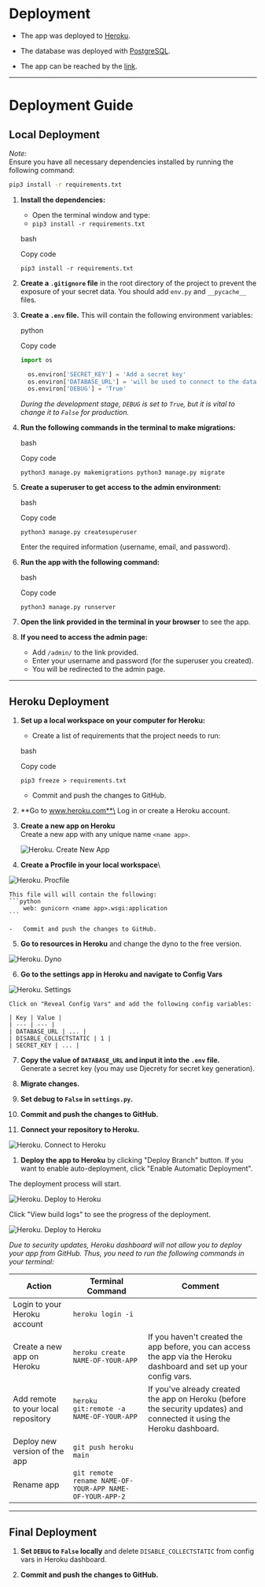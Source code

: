# Deployment

- The app was deployed to [Heroku](https://www.heroku.com/).
- The database was deployed with [PostgreSQL](https://www.postgresql.org/).

- The app can be reached by the [link](https://fitsphere-5231c1c191f7.herokuapp.com/).

---

# Deployment Guide

## Local Deployment

*Note:*  
Ensure you have all necessary dependencies installed by running the following command:

```bash
pip3 install -r requirements.txt
```

1.  **Install the dependencies:**

    -   Open the terminal window and type:
    - `pip3 install -r requirements.txt`

    bash

    Copy code

    `pip3 install -r requirements.txt`

2.  **Create a `.gitignore` file** in the root directory of the project to prevent the exposure of your secret data. You should add `env.py` and `__pycache__` files.

3.  **Create a `.env` file.** This will contain the following environment variables:

    python

    Copy code

    ```python
    import os

      os.environ['SECRET_KEY'] = 'Add a secret key'
      os.environ['DATABASE_URL'] = 'will be used to connect to the database'
      os.environ['DEBUG'] = 'True'
    ```

    *During the development stage, `DEBUG` is set to `True`, but it is vital to change it to `False` for production.*

4.  **Run the following commands in the terminal to make migrations:**

    bash

    Copy code

    `python3 manage.py makemigrations
    python3 manage.py migrate`

5.  **Create a superuser to get access to the admin environment:**

    bash

    Copy code

    `python3 manage.py createsuperuser`

    Enter the required information (username, email, and password).

6.  **Run the app with the following command:**

    bash

    Copy code

    `python3 manage.py runserver`

7.  **Open the link provided in the terminal in your browser** to see the app.

8.  **If you need to access the admin page:**

    -   Add `/admin/` to the link provided.
    -   Enter your username and password (for the superuser you created).
    -   You will be redirected to the admin page.

* * * * *

Heroku Deployment
-----------------

1.  **Set up a local workspace on your computer for Heroku:**

    -   Create a list of requirements that the project needs to run:

    bash

    Copy code

    `pip3 freeze > requirements.txt`

    -   Commit and push the changes to GitHub.
2.  **Go to www.heroku.com**\
    Log in or create a Heroku account.

3.  **Create a new app on Heroku**\
    Create a new app with any unique name `<name app>`.

    ![Heroku. Create New App](documentation/deployment/new-heroku.png)

4.  **Create a Procfile in your local workspace**\

![Heroku. Procfile](documentation/deployment/procfile-heroku.png)

    This file will will contain the following:
    ```python
        web: gunicorn <name app>.wsgi:application
    ```

    -   Commit and push the changes to GitHub.
5.  **Go to resources in Heroku** and change the dyno to the free version.

![Heroku. Dyno](documentation/deployment/dyno-heroku.png)

6.  **Go to the settings app in Heroku and navigate to Config Vars**

![Heroku. Settings](documentation/deployment/settings-heroku.png)

    Click on "Reveal Config Vars" and add the following config variables:

    | Key | Value |
    | --- | --- |
    | DATABASE_URL | ... |
    | DISABLE_COLLECTSTATIC | 1 |
    | SECRET_KEY | ... |

7.  **Copy the value of `DATABASE_URL` and input it into the `.env` file.**\
    Generate a secret key (you may use Djecrety for secret key generation).

9.  **Migrate changes.**

10. **Set debug to `False` in `settings.py`.**

11. **Commit and push the changes to GitHub.**

12. **Connect your repository to Heroku.**

![Heroku. Connect to Heroku](documentation/deployment/repo-heroku.png)

1.  **Deploy the app to Heroku** by clicking "Deploy Branch" button. If you want to enable auto-deployment, click "Enable Automatic Deployment".

The deployment process will start.

![Heroku. Deploy to Heroku](documentation/deployment/deploy-heroku.png) 

Click "View build logs" to see the progress of the deployment.

![Heroku. Deploy to Heroku](documentation/deployment/build-log-heroku.png)

*Due to security updates, Heroku dashboard will not allow you to deploy your app from GitHub. Thus, you need to run the following commands in your terminal:*

| Action | Terminal Command | Comment |
| --- | --- | --- |
| Login to your Heroku account | `heroku login -i` |  |
| Create a new app on Heroku | `heroku create NAME-OF-YOUR-APP` | If you haven't created the app before, you can access the app via the Heroku dashboard and set up your config vars. |
| Add remote to your local repository | `heroku git:remote -a NAME-OF-YOUR-APP` | If you've already created the app on Heroku (before the security updates) and connected it using the Heroku dashboard. |
| Deploy new version of the app | `git push heroku main` |  |
| Rename app | `git remote rename NAME-OF-YOUR-APP NAME-OF-YOUR-APP-2` |  |

* * * * *

Final Deployment
----------------

1.  **Set `DEBUG` to `False` locally** and delete `DISABLE_COLLECTSTATIC` from config vars in Heroku dashboard.

2.  **Commit and push the changes to GitHub.**



